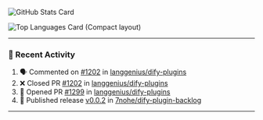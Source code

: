 ![GitHub Stats Card](https://github-readme-stats.vercel.app/api?username=7nohe&count_private=true&theme=react)

![Top Languages Card (Compact layout)](https://github-readme-stats.vercel.app/api/top-langs/?username=7nohe&layout=compact&theme=react)

---

### :koala: Recent Activity

<!--START_SECTION:activity-->
1. 🗣 Commented on [#1202](https://github.com/langgenius/dify-plugins/pull/1202#issuecomment-3341856699) in [langgenius/dify-plugins](https://github.com/langgenius/dify-plugins)
2. ❌ Closed PR [#1202](https://github.com/langgenius/dify-plugins/pull/1202) in [langgenius/dify-plugins](https://github.com/langgenius/dify-plugins)
3. 💪 Opened PR [#1299](https://github.com/langgenius/dify-plugins/pull/1299) in [langgenius/dify-plugins](https://github.com/langgenius/dify-plugins)
4. 🚀 Published release [v0.0.2](https://github.com/7nohe/dify-plugin-backlog/releases/tag/v0.0.2) in [7nohe/dify-plugin-backlog](https://github.com/7nohe/dify-plugin-backlog)
<!--END_SECTION:activity-->

---
